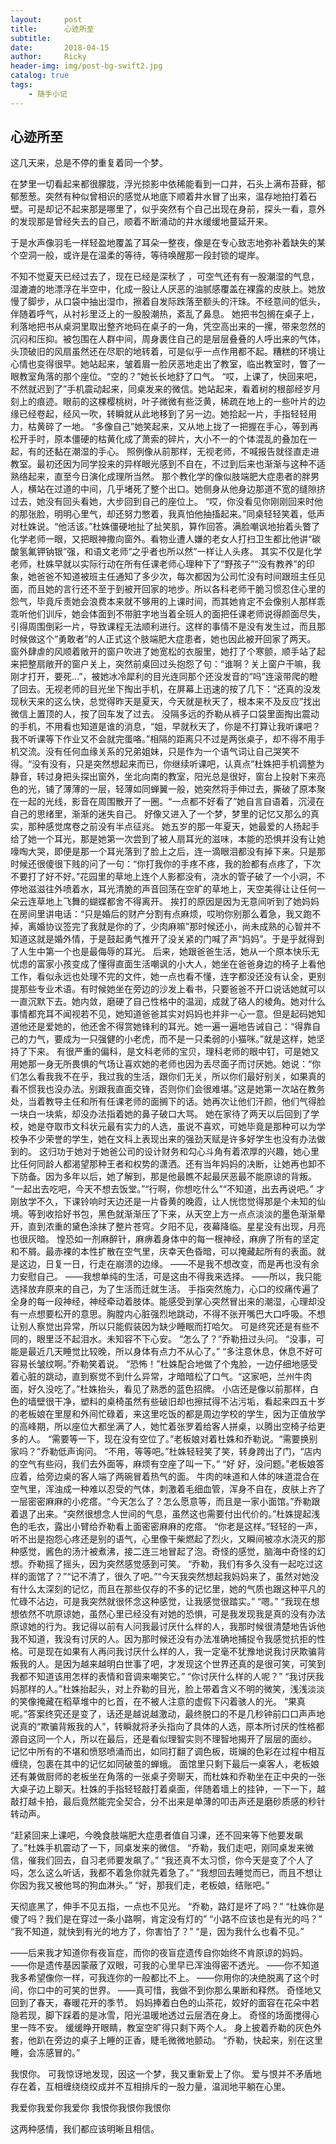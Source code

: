 ```yaml
---
layout:     post
title:      心迹所至
subtitle:   
date:       2018-04-15
author:     Ricky
header-img: img/post-bg-swift2.jpg
catalog: true
tags:
    - 随手小记
---
```


## 心迹所至
  这几天来，总是不停的重复着同一个梦。
  
  在梦里一切看起来都很朦胧，浮光掠影中依稀能看到一口井，石头上满布苔藓，郁郁葱葱。突然有种似曾相识的感觉从地底下顺着井水冒了出来，温存地拍打着石壁。可是却记不起来那是哪里了，似乎突然有个自己出现在身前，探头一看，意外的发现那是曾经失去的自己，顺着不断涌动的井水缓缓地蔓延开来。

  于是水声像羽毛一样轻盈地覆盖了耳朵一整夜，像是在专心致志地弥补着缺失的某个空洞一般，或许是在温柔的等待，等待唤醒那一段封锁的堤岸。
  
  不知不觉夏天已经过去了，现在已经是深秋了 ，可空气还有有一股潮湿的气息，湿漉漉的地漂浮在半空中，化成一股让人厌恶的油腻感覆盖在裸露的皮肤上。她放慢了脚步，从口袋中抽出湿巾，擦着自发际跌落至额头的汗珠。不经意间的低头，伴随着呼气，从衬衫里泛上的一股股潮热，紊乱了鼻息。
  她把书包搁在桌子上，利落地把书从桌洞里取出整齐地码在桌子的一角，凭空高出来的一摞，带来忽然的沉闷和压抑。被包围在人群中间，周身裹住自己的是层层叠叠的人呼出来的气体，头顶破旧的风扇虽然还在尽职的地转着，可是似乎一点作用都不起。糟糕的环境让心情也变得很早。她站起来，皱着眉一脸厌恶地走出了教室，临出教室时，瞥了一眼教室角落的那个座位。“空的？”她长长地舒了口气。
  “哎，上课了，快回来吧，不然就迟到了”手机震动起来，同桌发来的微信。她站起来，看着树的根部经岁月刻上的痕迹。眼前的这棵樱桃树，叶子微微有些泛黄，稀疏在地上的一些叶片的边缘已经卷起，经风一吹，转瞬就从此地移到了另一边。她拾起一片，手指轻轻用力，枯黄碎了一地。
  “多像自己”她笑起来，又从地上拢了一把握在手心，等到再松开手时，原本僵硬的枯黄化成了萧索的碎片，大小不一的个体混乱的叠加在一起，有的还黏在潮湿的手心。
  照例像从前那样，无视老师，不喊报告就径直走进教室。最初还因为同学投来的异样眼光感到不自在，不过到后来也渐渐与这种不适熟络起来，直至今日演化成理所当然。
  那个教化学的像似肢端肥大症患者的胖男人，横站在过道的中间，几乎堵死了整个出口。她侧身从他身边那道不宽的缝隙挤过去，她没有回头看她，大步回到自己的座位上。
  “哎，你没看见你刚刚回来时他的那张脸，明明心里气，却还努力憋着，我真怕他抽搐起来。”同桌轻轻笑着，低声对杜姝说。“他活该。”杜姝僵硬地扯了扯笑肌，算作回答。满脸嘲讽地抬着头瞥了化学老师一眼，又把眼神撒向窗外。看物业遭人嫌的老女人打扫卫生都比他讲“碳酸氢氟钾钠银”强，和语文老师“之乎者也所以然”一样让人头疼。
  其实不仅是化学老师，杜姝早就以实际行动在所有任课老师心理种下了“野孩子”“没有教养”的印象，她爸爸不知道被班主任通知了多少次，每次都因为公司忙没有时间跟班主任见面，而且她的言行还不至于到被开回家的地步。所以各科老师干脆习惯忍住心里的怨气，毕竟斥责她会浪费本来就不够用的上课时间，而其她肯定不会像别人那样乖乖听他们训斥，她会体面到不带脏字地当着全班人的面把任课老师说得颜面尽失，引得周围倒彩一片，导致课程无法顺利进行。这样的事情不是没有发生过，而且那时候做这个“勇敢者”的人正式这个肢端肥大症患者，她也因此被开回家了两天。
  窗外肆虐的风顺着敞开的窗户吹进了她宽松的衣服里，她打了个寒颤，顺手站了起来把整扇敞开的窗户关上，突然前桌回过头抱怨了句：“谁啊？关上窗户干嘛，我刚才打开，要死…”，被她冰冷犀利的目光连同那个还没发音的“吗”连滚带爬的瞪了回去。无视老师的目光坐下掏出手机，在屏幕上迅速的按了几下：“还真的没发现秋天来的这么快，总觉得昨天是夏天，今天就是秋天了，根本来不及反应”找出微信上置顶的人，按了回车发了过去。
  没隔多远的乔勒从裤子口袋里面掏出震动的手机，不用看也知道是谁的消息，“姐，早就秋天了，你是不打算让我听课吧？我不听课等下作业又不会就完蛋咯。”相隔的距离只不过是两张桌子，却不得不用手机交流。没有任何血缘关系的兄弟姐妹，只是作为一个语气词让自己哭笑不得。“没有没有，只是突然想起来而已，你继续听课吧，认真点”杜姝把手机调整为静音，转过身把头探出窗外，坐北向南的教室，阳光总是很好，窗台上投射下来亮色的光，铺了薄薄的一层，轻薄如同蝉翼一般，她突然将手伸过去，撕破了原本聚在一起的光线，影音在周围散开了一圈。“一点都不好看了”她自言自语着，沉浸在自己的思绪里，渐渐的迷失自己。
  好像又进入了一个梦，梦里的记忆又那么的真实，那种感觉席卷之前没有半点征兆。
  她五岁的那一年夏天，她最爱的人扬起手给了她一个耳光，那是她第一次尝到了被人扇耳光的滋味，本能的恐惧并没有让她嚎啕大哭，即便是那一个耳光落到了脸上之后，连一滴眼泪都没有掉下来。只是那时候还很傻很下贱的问了一句：“你打我你的手疼不疼，我的脸都有点疼了，下次不要打了好不好。”花园里的草地上连个人影都没有，浇水的管子破了一个小洞，不停地滋滋往外喷着水，耳光清脆的声音回荡在空旷的草地上，天空美得让让任何一朵云连草地上飞舞的蝴蝶都舍不得离开。
  挨打的原因是因为无意间听到了她妈妈在房间里讲电话：“只是婚后的财产分割有点麻烦，哎哟你别那么着急，我又跑不掉，离婚协议签完了我就是你的了，少肉麻嘛”那时候还小，尚未成熟的心智并不知道这就是婚外情，于是鼓起勇气推开了没关紧的门喊了声“妈妈”。于是乎就得到了人生中第一个也是最侮辱的耳光。
  后来，她跟爸爸生活，她从一个原本快乐无忧虑的富家小孩变成了懂得直面生活嘲讽的小大人，她坐在爸爸身边的椅子上看他工作，看似永远也处理不完的文件，她一点也看不懂，连字都没还没有认全，更别提那些专业术语。有时候她坐在旁边的沙发上看书，只要爸爸不开口说话她就可以一直沉默下去。她内敛，磨硬了自己性格中的温润，成就了硌人的棱角。她对什么事情都充耳不闻视若不见，她知道爸爸其实对妈妈也并非一心一意。但是起码她知道他还是爱她的，他还舍不得赏她锋利的耳光。她一遍一遍地告诫自己：“得靠自己的力气，要成为一只强健的小老虎，而不是一只柔弱的小猫咪。”就是这样，她坚持了下来。
  有很严重的偏科，是文科老师的宝贝，理科老师的眼中钉，可是她又用她那一身无所畏惧的气场让喜欢她的老师也因为丢尽面子而讨厌她。她说：“你们怎么看我我不在乎，我过我的生活，跟你们无关，所以你们最好别关，如果真的看不惯我也没办法。别跟我直面交锋，否则你们会很难堪。”这是她第一次站在教务处，当着教导主任和所有任课老师的面搁下的话。她再次让他们汗颜，他们气得脸一块白一块紫，却没办法指着她的鼻子破口大骂。
  她在家待了两天以后回到了学校，她是夺取市文科状元最有实力的人选，虽说不喜欢，可她毕竟是那种可以为学校争不少荣誉的学生，她在文科上表现出来的强劲天赋是许多好学生也没有办法做到的。
  这归功于她对于她爸公司的设计财务和勾心斗角有着浓厚的兴趣，她心里比任何同龄人都渴望那种王者和权势的潇洒。还有当年妈妈的决断，让她再也卸不下防备。因为多年以后，她了解到，那是他最瞧不起最厌恶最不能原谅的背叛。
  “一起出去吃吧，今天不想去饭堂。”“行啊，你想吃什么”“不知道，出去再说吧。”
  才刚放学不久，下课铃响时天边还是一片昏黄的晚霞，让人恍惚觉得那是个未知的仙境。等到收拾好书包，黑色就渐渐压了下来，从天空上方一点点淡淡的墨色渐渐晕开，直到浓重的黛色涂抹了整片苍穹。夕阳不见，夜幕降临。星星没有出现，月亮也很灰暗。
  惶恐如一剂麻醉针，麻痹着身体中的每一根神经，麻痹了所有的坚定和不屑。最赤裸的本性扩散在空气里，庆幸天色昏暗，可以掩藏起所有的表面。就是这边，日复一日，行走在崩溃的边缘。
  ——不是我不想改变，而是再也没有余力安慰自己。
  ——我想单纯的生活，可是这由不得我来选择。
  ——所以，我只能选择放弃原来的自己，为了生活而迁就生活。
  手指突然施力，心口的绞痛传遍了全身的每一段神经，神经牵动着肢体。能感受到掌心突然冒出来的潮湿，心理却没有一点想要松开的意思。胸膛内心脏强烈地跳动，不得不张开嘴巴大口呼吸。不想让别人察觉出异常，所以只能假装因为缺少睡眠而打哈欠。
  可是终究还是有些不同的，眼里泛不起泪水。未知容不下心安。
  “怎么了？”乔勒扭过头问。
  “没事，可能是最近几天睡觉比较晚，所以身体有点力不从心了。”
  “多注意休息，休息不好可容易长皱纹啊。”乔勒笑着说。
  “恐怖！”杜姝配合地做了个鬼脸，一边仔细地感受着心脏的跳动，直到察觉不到什么异常，才暗暗松了口气。“这家吧，兰州牛肉面，好久没吃了。”杜姝抬头，看见了熟悉的蓝色招牌。
  小店还是像以前那样，白色的墙壁很干净，塑料的桌椅虽然有些破旧却也擦拭得不沾污垢，看起来四五十岁的老板娘在里屋和外间忙碌着，来这里吃饭的都是周边学校的学生，因为正值放学的高峰期，所以座位大都坐满了人，她忙着张罗着给客人拼桌，以腾出空椅子给更多的人。
  “需要等一下，现在没有空位了。”老板娘对着杜姝和乔勒说。“需要换别家吗？”乔勒低声询问。
  “不用，等等吧。”杜姝轻轻笑了笑，转身跨出了门，“店内的空气有些闷，我们去外面等，麻烦有空座了叫一下。”
  “好 好，没问题。”老板娘答应着，给旁边桌的客人端了两碗冒着热气的面。
  牛肉的味道和人体的味道混合在空气里，浑浊成一种难以忍受的气体，刺激着毛细血管，浑身不自在，皮肤上齐了一层密密麻麻的小疙瘩。“今天怎么了？怎么愿意等，而且是一家小面馆。”乔勒跟着退了出来。“突然很想念人世间的气息，虽然这也需要付出代价的。”杜姝提起浅色的毛衣，露出小臂给乔勒看上面密密麻麻的疙瘩。
  “你老是这样。”轻轻的一声，听不出是抱怨心疼还是别的语气，心里像干柴燃起了烈火，又瞬间被凉水浇灭的那种感觉，酱色的汤汁被煮沸，接二连三地冒起了泡。奇怪的感觉，脑海中奇怪的幻想。乔勒摇了摇头，因为突然感觉感到可笑。
  “乔勒，我们有多久没有一起吃过这样的面馆了？”“记不清了，很久了吧。”“今天我突然想起我妈妈来了，虽然对她没有什么太深刻的记忆，而且在那些仅存的不多的记忆里，她的气质也跟这种平凡的忙碌不沾边，可是我突然就很怀念这种感觉，让我感觉很踏实。”
  “嗯。”
  “我现在想想依然不吭原谅她，虽然心里已经没有对她的恐惧，可是我发现我是真的没有办法原谅她的行为。我记得以前有人问我最讨厌什么样的人，我那时候很清楚地告诉他我不知道，我没有讨厌的人。因为那时候还没有办法准确地捕捉令我感觉抗拒的性格。可是现在如果有人再问我讨厌什么样的人，我一定毫不犹豫地说我讨厌欺骗背叛我的人。是因为越来越明白世事了吧，才发现这个世界还真的是很可笑，可笑到我都不知道该用怎样的表情和音调来嘲笑它。”
  “你讨厌什么样的人呢？”
  “我讨厌我妈那样的人。”杜姝抬起头，对上乔勒的目光，脸上带着含义不明的微笑，浅浅淡淡的笑像掩藏在稻草堆中的匕首，在不被人注意的虚假下闪着骇人的光。
  “果真呢。”答案终究还是变了，话还是越说越激动，最终脱口的不是几秒钟前口口声声地说真的“欺骗背叛我的人”，转瞬就将矛头指向了具体的人选，原本所讨厌的性格都源自这同一个人，所以在最后，还是看似理智实则不理智地揭开了层层的面纱。
  记忆中所有的不堪和愤怒喷涌而出，如同打翻了调色板，斑斓的色彩在过程中相互缠绕，包裹在其中的记忆如同破茧的蝉蛾。
  面馆里只剩下最后一桌客人，老板娘还有兼做厨师的老板坐在角落的一张桌子旁聊天，而杜姝和乔勒坐在正中央的一张大桌子边上聊天。杜姝的手指轻轻敲打着桌面，伴随着墙上的挂钟，一下一下，越敲打越卡拍，最后竟然能完全契合，分不出来是单薄的叩击声还是磨砂质感的秒针转动声。

  “赶紧回来上课吧，今晚食肢端肥大症患者值自习课，还不回来等下他要发飙了。”杜姝手机震动了一下，同桌发来的微信。
  “乔勒，我们走吧，刚同桌发来微信，催我们回去，自习老师要发飙了。”
  “我还真不太习惯，你今天是变了个人了吗，怎么这么听话，我都不着急你就先着急了。”
  “我想回去睡觉而已，而且不想让你因为我又被他骂的狗血淋头。”
  “好，那我们走，老板娘，结账吧。”

  天彻底黑了，伸手不见五指，一点也不见光。
  “乔勒，路灯是坏了吗？”
  “杜姝你是傻了吗？我们是在穿过一条小路啊，肯定没有灯的”
  “小路不应该也是有光的吗？”
  “我不知道，就快到有光的地方了，你害怕了？”
  “是，因为我什么也看不见。”

——后来我才知道你有夜盲症，而你的夜盲症遗传自你始终不肯原谅的妈妈。
——你是遗传基因蒙蔽了双眼，可我的心里早已浑浊得密不透光。
——你不知道我多希望像你一样，可我连你的一般都比不上。
——你用你的决绝脱离了这个时间，你口中的可笑的世界。
——真可惜，我做不到你那么果断和释然。
奇怪地又回到了春天，春暖花开的季节。
妈妈捧着白色的山茶花，姣好的面容在花朵中若隐若现，脚下踩着的是冰雪，阳光温暖地透过云层洒在身上。
奇怪的场面搅得心里一阵不安。
缓缓睁开眼睛，教室空旷得只剩下两个人。
身上披着乔勒的灰色外套，他趴在旁边的桌子上睡的正香，睫毛微微地颤动。
“乔勒，快起来，别在这里睡，会冻感冒的。”

我恨你。
可我惊讶地发现，因这一个梦，我又重新爱上了你。
爱与恨并不矛盾地存在着，互相缠绕绕绞成并不互相排斥的一股力量，温润地平躺在心里。

我爱你我爱你我爱你
我恨你我恨你我恨你

这两种感情，我们都应该明晰且相信。

 

